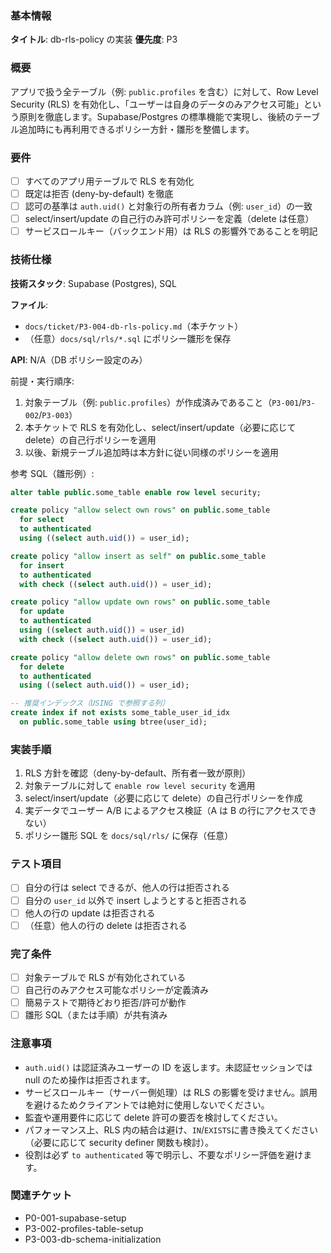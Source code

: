 ### 基本情報

**タイトル**: db-rls-policy の実装
**優先度**: P3

### 概要

アプリで扱う全テーブル（例: `public.profiles` を含む）に対して、Row Level Security (RLS) を有効化し、「ユーザーは自身のデータのみアクセス可能」という原則を徹底します。Supabase/Postgres の標準機能で実現し、後続のテーブル追加時にも再利用できるポリシー方針・雛形を整備します。

### 要件

- [ ] すべてのアプリ用テーブルで RLS を有効化
- [ ] 既定は拒否 (deny-by-default) を徹底
- [ ] 認可の基準は `auth.uid()` と対象行の所有者カラム（例: `user_id`）の一致
- [ ] select/insert/update の自己行のみ許可ポリシーを定義（delete は任意）
- [ ] サービスロールキー（バックエンド用）は RLS の影響外であることを明記

### 技術仕様

**技術スタック**: Supabase (Postgres), SQL

**ファイル**:

- `docs/ticket/P3-004-db-rls-policy.md`（本チケット）
- （任意）`docs/sql/rls/*.sql` にポリシー雛形を保存

**API**: N/A（DB ポリシー設定のみ）

前提・実行順序:

1. 対象テーブル（例: `public.profiles`）が作成済みであること（`P3-001`/`P3-002`/`P3-003`）
2. 本チケットで RLS を有効化し、select/insert/update（必要に応じて delete）の自己行ポリシーを適用
3. 以後、新規テーブル追加時は本方針に従い同様のポリシーを適用

参考 SQL（雛形例）:

```sql
alter table public.some_table enable row level security;

create policy "allow select own rows" on public.some_table
  for select
  to authenticated
  using ((select auth.uid()) = user_id);

create policy "allow insert as self" on public.some_table
  for insert
  to authenticated
  with check ((select auth.uid()) = user_id);

create policy "allow update own rows" on public.some_table
  for update
  to authenticated
  using ((select auth.uid()) = user_id)
  with check ((select auth.uid()) = user_id);

create policy "allow delete own rows" on public.some_table
  for delete
  to authenticated
  using ((select auth.uid()) = user_id);

-- 推奨インデックス（USING で参照する列）
create index if not exists some_table_user_id_idx
  on public.some_table using btree(user_id);
```

### 実装手順

1. RLS 方針を確認（deny-by-default、所有者一致が原則）
2. 対象テーブルに対して `enable row level security` を適用
3. select/insert/update（必要に応じて delete）の自己行ポリシーを作成
4. 実データでユーザー A/B によるアクセス検証（A は B の行にアクセスできない）
5. ポリシー雛形 SQL を `docs/sql/rls/` に保存（任意）

### テスト項目

- [ ] 自分の行は select できるが、他人の行は拒否される
- [ ] 自分の `user_id` 以外で insert しようとすると拒否される
- [ ] 他人の行の update は拒否される
- [ ] （任意）他人の行の delete は拒否される

### 完了条件

- [ ] 対象テーブルで RLS が有効化されている
- [ ] 自己行のみアクセス可能なポリシーが定義済み
- [ ] 簡易テストで期待どおり拒否/許可が動作
- [ ] 雛形 SQL（または手順）が共有済み

### 注意事項

- `auth.uid()` は認証済みユーザーの ID を返します。未認証セッションでは null のため操作は拒否されます。
- サービスロールキー（サーバー側処理）は RLS の影響を受けません。誤用を避けるためクライアントでは絶対に使用しないでください。
- 監査や運用要件に応じて delete 許可の要否を検討してください。
- パフォーマンス上、RLS 内の結合は避け、`IN`/`EXISTS`に書き換えてください（必要に応じて security definer 関数も検討）。
- 役割は必ず `to authenticated` 等で明示し、不要なポリシー評価を避けます。

### 関連チケット

- P0-001-supabase-setup
- P3-002-profiles-table-setup
- P3-003-db-schema-initialization
